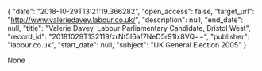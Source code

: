 {
  "date": "2018-10-29T13:21:19.366282", 
  "open_access": false, 
  "target_url": "http://www.valeriedavey.labour.co.uk/", 
  "description": null, 
  "end_date": null, 
  "title": "Valerie Davey, Labour Parliamentary Candidate, Bristol West", 
  "record_id": "20181029T132119/zrNt5I6af7NeD5r91Ix8VQ==", 
  "publisher": "labour.co.uk", 
  "start_date": null, 
  "subject": "UK General Election 2005"
}

None